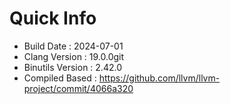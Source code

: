 # Quick Info
* Build Date : 2024-07-01
* Clang Version : 19.0.0git
* Binutils Version : 2.42.0
* Compiled Based : https://github.com/llvm/llvm-project/commit/4066a320
